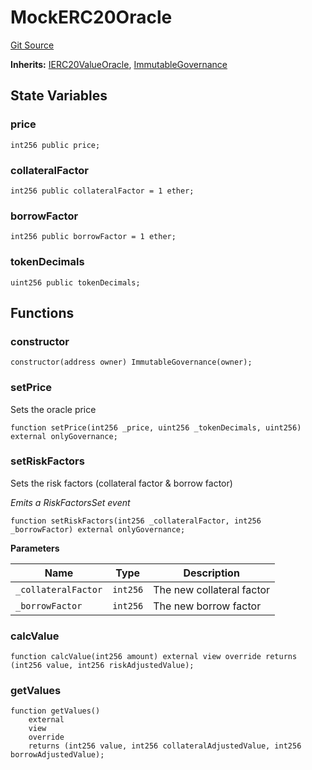 # MockERC20Oracle
[Git Source](https://github.com/supafinance/supa-foundry/blob/00eb35447ebc05e824f31afa1581898206764621/src/testing/MockERC20Oracle.sol)

**Inherits:**
[IERC20ValueOracle](/src/interfaces/IERC20ValueOracle.sol/interface.IERC20ValueOracle.md), [ImmutableGovernance](/src/lib/ImmutableGovernance.sol/contract.ImmutableGovernance.md)


## State Variables
### price

```solidity
int256 public price;
```


### collateralFactor

```solidity
int256 public collateralFactor = 1 ether;
```


### borrowFactor

```solidity
int256 public borrowFactor = 1 ether;
```


### tokenDecimals

```solidity
uint256 public tokenDecimals;
```


## Functions
### constructor


```solidity
constructor(address owner) ImmutableGovernance(owner);
```

### setPrice

Sets the oracle price


```solidity
function setPrice(int256 _price, uint256 _tokenDecimals, uint256) external onlyGovernance;
```

### setRiskFactors

Sets the risk factors (collateral factor & borrow factor)

*Emits a RiskFactorsSet event*


```solidity
function setRiskFactors(int256 _collateralFactor, int256 _borrowFactor) external onlyGovernance;
```
**Parameters**

|Name|Type|Description|
|----|----|-----------|
|`_collateralFactor`|`int256`|The new collateral factor|
|`_borrowFactor`|`int256`|The new borrow factor|


### calcValue


```solidity
function calcValue(int256 amount) external view override returns (int256 value, int256 riskAdjustedValue);
```

### getValues


```solidity
function getValues()
    external
    view
    override
    returns (int256 value, int256 collateralAdjustedValue, int256 borrowAdjustedValue);
```

